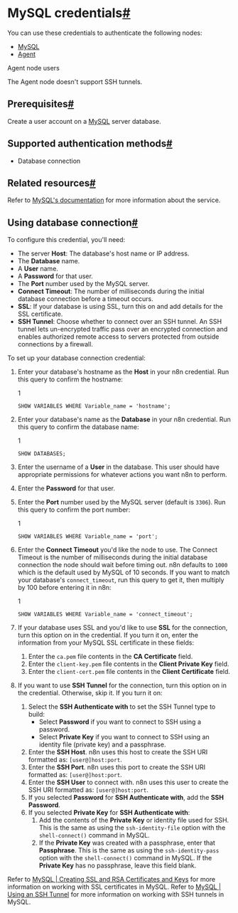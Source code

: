 [](https://github.com/n8n-io/n8n-docs/edit/main/docs/integrations/builtin/credentials/mysql.md "Edit this page")

# MySQL credentials[#](#mysql-credentials "Permanent link")

You can use these credentials to authenticate the following nodes:

*   [MySQL](../../app-nodes/n8n-nodes-base.mysql/)
*   [Agent](../../cluster-nodes/root-nodes/n8n-nodes-langchain.agent/)

Agent node users

The Agent node doesn't support SSH tunnels.

## Prerequisites[#](#prerequisites "Permanent link")

Create a user account on a [MySQL](https://www.mysql.com/) server database.

## Supported authentication methods[#](#supported-authentication-methods "Permanent link")

*   Database connection

## Related resources[#](#related-resources "Permanent link")

Refer to [MySQL's documentation](https://dev.mysql.com/doc/refman/8.3/en/) for more information about the service.

## Using database connection[#](#using-database-connection "Permanent link")

To configure this credential, you'll need:

*   The server **Host**: The database's host name or IP address.
*   The **Database** name.
*   A **User** name.
*   A **Password** for that user.
*   The **Port** number used by the MySQL server.
*   **Connect Timeout**: The number of milliseconds during the initial database connection before a timeout occurs.
*   **SSL**: If your database is using SSL, turn this on and add details for the SSL certificate.
*   **SSH Tunnel**: Choose whether to connect over an SSH tunnel. An SSH tunnel lets un-encrypted traffic pass over an encrypted connection and enables authorized remote access to servers protected from outside connections by a firewall.

To set up your database connection credential:

1.  Enter your database's hostname as the **Host** in your n8n credential. Run this query to confirm the hostname:
    
    1
    
    `SHOW VARIABLES WHERE Variable_name = 'hostname';`
    
2.  Enter your database's name as the **Database** in your n8n credential. Run this query to confirm the database name:
    
    1
    
    `SHOW DATABASES;`
    
3.  Enter the username of a **User** in the database. This user should have appropriate permissions for whatever actions you want n8n to perform.
    
4.  Enter the **Password** for that user.
5.  Enter the **Port** number used by the MySQL server (default is `3306`). Run this query to confirm the port number:
    
    1
    
    `SHOW VARIABLES WHERE Variable_name = 'port';`
    
6.  Enter the **Connect Timeout** you'd like the node to use. The Connect Timeout is the number of milliseconds during the initial database connection the node should wait before timing out. n8n defaults to `1000` which is the default used by MySQL of 10 seconds. If you want to match your database's `connect_timeout`, run this query to get it, then multiply by 100 before entering it in n8n:
    
    1
    
    `SHOW VARIABLES WHERE Variable_name = 'connect_timeout';`
    
7.  If your database uses SSL and you'd like to use **SSL** for the connection, turn this option on in the credential. If you turn it on, enter the information from your MySQL SSL certificate in these fields:
    
    1.  Enter the `ca.pem` file contents in the **CA Certificate** field.
    2.  Enter the `client-key.pem` file contents in the **Client Private Key** field.
    3.  Enter the `client-cert.pem` file contents in the **Client Certificate** field.
8.  If you want to use **SSH Tunnel** for the connection, turn this option on in the credential. Otherwise, skip it. If you turn it on:
    1.  Select the **SSH Authenticate with** to set the SSH Tunnel type to build:
        *   Select **Password** if you want to connect to SSH using a password.
        *   Select **Private Key** if you want to connect to SSH using an identity file (private key) and a passphrase.
    2.  Enter the **SSH Host**. n8n uses this host to create the SSH URI formatted as: `[user@]host:port`.
    3.  Enter the **SSH Port**. n8n uses this port to create the SSH URI formatted as: `[user@]host:port`.
    4.  Enter the **SSH User** to connect with. n8n uses this user to create the SSH URI formatted as: `[user@]host:port`.
    5.  If you selected **Password** for **SSH Authenticate with**, add the **SSH Password**.
    6.  If you selected **Private Key** for **SSH Authenticate with**:
        1.  Add the contents of the **Private Key** or identity file used for SSH. This is the same as using the `ssh-identity-file` option with the `shell-connect()` command in MySQL.
        2.  If the **Private Key** was created with a passphrase, enter that **Passphrase**. This is the same as using the `ssh-identity-pass` option with the `shell-connect()` command in MySQL. If the **Private Key** has no passphrase, leave this field blank.

Refer to [MySQL | Creating SSL and RSA Certificates and Keys](https://dev.mysql.com/doc/refman/8.0/en/creating-ssl-rsa-files.html) for more information on working with SSL certificates in MySQL. Refer to [MySQL | Using an SSH Tunnel](https://dev.mysql.com/doc/mysql-shell/8.0/en/mysql-shell-connection-ssh.html) for more information on working with SSH tunnels in MySQL.
